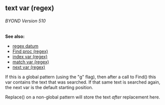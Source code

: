 ## text var (regex) 
###### BYOND Version 510
**See also:**
*   [regex datum](/regex)
*   [Find proc (regex)](/regex/proc/Find)
*   [index var (regex)](/regex/var/index)
*   [match var (regex)](/regex/var/match)
*   [next var (regex)](/regex/var/next)


If this is a global pattern (using the \"g\" flag), then after
a call to Find() this var contains the text that was searched. If that
same text is searched again, the next var is the default starting
position. 

Replace() on a non-global pattern will store the text
*after* replacement here.